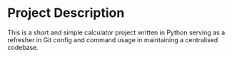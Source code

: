# Project Description

This is a short and simple calculator project written in Python serving as a refresher in Git config and command usage in maintaining a centralised codebase. 